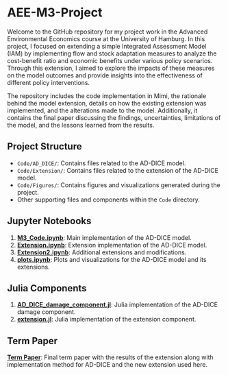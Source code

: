 # AEE-M3-Project

Welcome to the GitHub repository for my project work in the Advanced Environmental Economics course at the University of Hamburg. In this project, I focused on extending a simple Integrated Assessment Model (IAM) by implementing flow and stock adaptation measures to analyze the cost-benefit ratio and economic benefits under various policy scenarios. Through this extension, I aimed to explore the impacts of these measures on the model outcomes and provide insights into the effectiveness of different policy interventions.

The repository includes the code implementation in Mimi, the rationale behind the model extension, details on how the existing extension was implemented, and the alterations made to the model. Additionally, it contains the final paper discussing the findings, uncertainties, limitations of the model, and the lessons learned from the results.

## Project Structure

- `Code/AD_DICE/`: Contains files related to the AD-DICE model.
- `Code/Extension/`: Contains files related to the extension of the AD-DICE model.
- `Code/Figures/`: Contains figures and visualizations generated during the project.
- Other supporting files and components within the `Code` directory.

## Jupyter Notebooks

1. **[M3_Code.ipynb](Code/M3_Code.ipynb)**: Main implementation of the AD-DICE model.
2. **[Extension.ipynb](Code/Extension.ipynb)**: Extension implementation of the AD-DICE model.
3. **[Extension2.ipynb](Code/Extension2.ipynb)**: Additional extensions and modifications.
4. **[plots.ipynb](Code/plots.ipynb)**: Plots and visualizations for the AD-DICE model and its extensions.

## Julia Components

1. **[AD_DICE_damage_component.jl](Code/AD_DICE_damage_component.jl)**: Julia implementation of the AD-DICE damage component.
2. **[extension.jl](Code/extension.jl)**: Julia implementation of the extension component.

## Term Paper
 **[Term Paper](TermPaper_George_7598886.pdf)**: Final term paper with the results of the extension along with implementation method for AD-DICE and the new extension used here.
